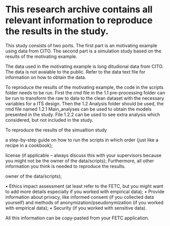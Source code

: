 # This research archive contains all relevant information to reproduce the results in the study.

This study consists of two ports. The first part is an motivating example using data from CITO. The second part is a simulation study based on the results of the motivating example.

The data used in the motivating example is long ditudional data from CITO. The data is not avaiable to the public. Refer to the data text file for information on how to obtain the data.

To reproduce the results of the motivating example, the code in the scripts folder needs to be run. First the rmd file in the 1.1 pre-processing folder can be run to transform the raw to data to the clean dataset with the necessary variables for a ITS design. Then the 1.2 Analysis folder should be used, the rmd file named 1.2.1 Main_analyses can be used to obtain the models presented in the study. File 1.2.2 can be used to see extra analysis which considered, but not included in the study.

To reproduce the results of the simualtion study 


a step-by-step guide on how to run the scripts in which order (just like a recipe in a cookbook); 

license (if applicable – always discuss this with your supervisors because you might not be the owner of the data/scripts); Furthermore, all other information you think is needed to reproduce the results. 

owner of the data/scripts);

•	Ethics impact assessment (at least refer to the FETC, but you might want to add more details especially if you worked with empirical data);
•	Provide information about privacy, like informed consent (if you collected data yourself) and methods of anonymization/pseudonymization (if you worked with empirical data);
•	Security (if you worked with sensitive data).

All this information can be copy-pasted from your FETC application. 


